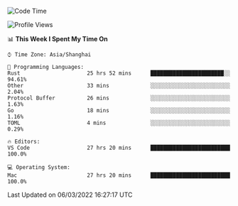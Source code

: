 <!--START_SECTION:waka-->
![Code Time](http://img.shields.io/badge/Code%20Time-1%2C063%20hrs%2019%20mins-blue)

![Profile Views](http://img.shields.io/badge/Profile%20Views-11-blue)

📊 **This Week I Spent My Time On** 

```text
⌚︎ Time Zone: Asia/Shanghai

💬 Programming Languages: 
Rust                     25 hrs 52 mins      ███████████████████████░░   94.61% 
Other                    33 mins             ░░░░░░░░░░░░░░░░░░░░░░░░░   2.04% 
Protocol Buffer          26 mins             ░░░░░░░░░░░░░░░░░░░░░░░░░   1.63% 
Go                       18 mins             ░░░░░░░░░░░░░░░░░░░░░░░░░   1.16% 
TOML                     4 mins              ░░░░░░░░░░░░░░░░░░░░░░░░░   0.29%

🔥 Editors: 
VS Code                  27 hrs 20 mins      █████████████████████████   100.0%

💻 Operating System: 
Mac                      27 hrs 20 mins      █████████████████████████   100.0%

```


 Last Updated on 06/03/2022 16:27:17 UTC
<!--END_SECTION:waka-->
